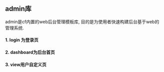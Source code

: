 ## admin库

  admin是cf内置的web后台管理模板库, 目的是为使用者快速构建后台基于web的管理系统.

#### 1. login 为登录页

#### 2. dashboard为后台首页

#### 3. view用户自定义页
